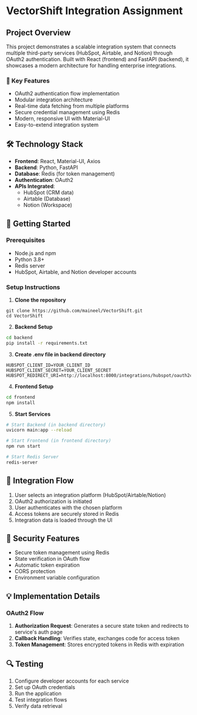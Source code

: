 # VectorShift Integration Assignment

## Project Overview
This project demonstrates a scalable integration system that connects multiple third-party services (HubSpot, Airtable, and Notion) through OAuth2 authentication. Built with React (frontend) and FastAPI (backend), it showcases a modern architecture for handling enterprise integrations.

### 🌟 Key Features
- OAuth2 authentication flow implementation
- Modular integration architecture
- Real-time data fetching from multiple platforms
- Secure credential management using Redis
- Modern, responsive UI with Material-UI
- Easy-to-extend integration system

## 🛠 Technology Stack
- **Frontend**: React, Material-UI, Axios
- **Backend**: Python, FastAPI
- **Database**: Redis (for token management)
- **Authentication**: OAuth2
- **APIs Integrated**: 
  - HubSpot (CRM data)
  - Airtable (Database)
  - Notion (Workspace)


## 🚀 Getting Started

### Prerequisites
- Node.js and npm
- Python 3.8+
- Redis server
- HubSpot, Airtable, and Notion developer accounts

### Setup Instructions

1. **Clone the repository**
```
git clone https://github.com/maineel/VectorShift.git
cd VectorShift
```
2. **Backend Setup**
```bash
cd backend
pip install -r requirements.txt
```

3. **Create .env file in backend directory**
```env
HUBSPOT_CLIENT_ID=YOUR_CLIENT_ID
HUBSPOT_CLIENT_SECRET=YOUR_CLIENT_SECRET
HUBSPOT_REDIRECT_URI=http://localhost:8000/integrations/hubspot/oauth2callback
```

4. **Frontend Setup**
```bash
cd frontend
npm install
```

5. **Start Services**
```bash
# Start Backend (in backend directory)
uvicorn main:app --reload

# Start Frontend (in frontend directory)
npm run start

# Start Redis Server
redis-server
```

## 🔄 Integration Flow
1. User selects an integration platform (HubSpot/Airtable/Notion)
2. OAuth2 authorization is initiated
3. User authenticates with the chosen platform
4. Access tokens are securely stored in Redis
5. Integration data is loaded through the UI

## 🔐 Security Features
- Secure token management using Redis
- State verification in OAuth flow
- Automatic token expiration
- CORS protection
- Environment variable configuration

## 💡 Implementation Details

### OAuth2 Flow
1. **Authorization Request**: Generates a secure state token and redirects to service's auth page
2. **Callback Handling**: Verifies state, exchanges code for access token
3. **Token Management**: Stores encrypted tokens in Redis with expiration

## 🔍 Testing
1. Configure developer accounts for each service
2. Set up OAuth credentials
3. Run the application
4. Test integration flows
5. Verify data retrieval
